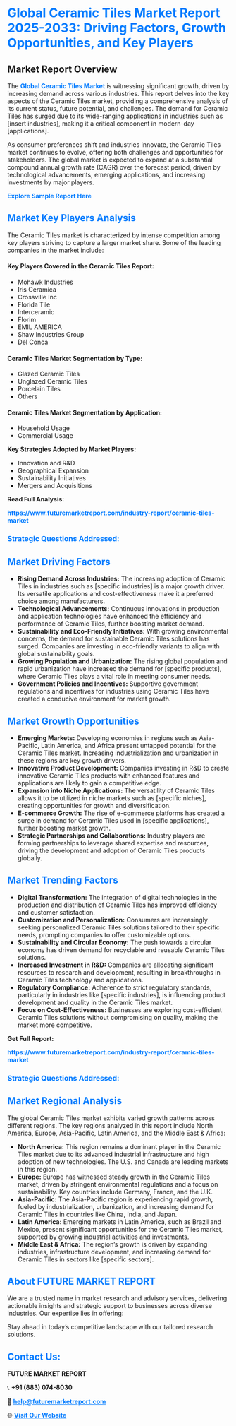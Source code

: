 <h1 style="color: #007BFF;">Global Ceramic Tiles Market Report 2025-2033: Driving Factors, Growth Opportunities, and Key Players</h1>

<section id="overview">
<h2>Market Report Overview</h2>
<p>The <a href="https://www.futuremarketreport.com/industry-report/ceramic-tiles-market" style="color: #007BFF; text-decoration: none;"><strong>Global Ceramic Tiles Market</strong></a> is witnessing significant growth, driven by increasing demand across various industries. This report delves into the key aspects of the Ceramic Tiles market, providing a comprehensive analysis of its current status, future potential, and challenges. The demand for Ceramic Tiles has surged due to its wide-ranging applications in industries such as [insert industries], making it a critical component in modern-day [applications].</p>
<p>As consumer preferences shift and industries innovate, the Ceramic Tiles market continues to evolve, offering both challenges and opportunities for stakeholders. The global market is expected to expand at a substantial compound annual growth rate (CAGR) over the forecast period, driven by technological advancements, emerging applications, and increasing investments by major players.</p>
</section>

<section id="overview">
<p><a href="https://www.futuremarketreport.com/request-sample/reportId=50426" style="color: #007BFF; text-decoration: none;"><strong>Explore Sample Report Here</strong></a></p>
</section>

<section id="key-players">
<h2 style="color: #007BFF;">Market Key Players Analysis</h2>
<p>The Ceramic Tiles market is characterized by intense competition among key players striving to capture a larger market share. Some of the leading companies in the market include:</p>
<h4>Key Players Covered in the Ceramic Tiles Report:</h4>
<ul><li>Mohawk Industries</li><li>Iris Ceramica</li><li>Crossville Inc</li><li>Florida Tile</li><li>Interceramic</li><li>Florim</li><li>EMIL AMERICA</li><li>Shaw Industries Group</li><li>Del Conca</li></ul>
<h4>Ceramic Tiles Market Segmentation by Type:</h4>
<ul><li>Glazed Ceramic Tiles</li><li>Unglazed Ceramic Tiles</li><li>Porcelain Tiles</li><li>Others</li></ul>

<h4>Ceramic Tiles Market Segmentation by Application:</h4>
<ul><li>Household Usage</li><li>Commercial Usage</li></ul>
<p><strong>Key Strategies Adopted by Market Players:</strong></p>
<ul>
<li>Innovation and R&D</li>
<li>Geographical Expansion</li>
<li>Sustainability Initiatives</li>
<li>Mergers and Acquisitions</li>
</ul>
</section>

<section>
<p><strong>Read Full Analysis: </strong></p><a href="https://www.futuremarketreport.com/industry-report/ceramic-tiles-market" style="color: #007BFF; text-decoration: none;"><strong>https://www.futuremarketreport.com/industry-report/ceramic-tiles-market</strong></a>
<h3 style="color: #007BFF;">Strategic Questions Addressed:</h3>
</section>

<section id="driving-factors">
<h2 style="color: #007BFF;">Market Driving Factors</h2>
<ul>
<li><strong>Rising Demand Across Industries:</strong> The increasing adoption of Ceramic Tiles in industries such as [specific industries] is a major growth driver. Its versatile applications and cost-effectiveness make it a preferred choice among manufacturers.</li>
<li><strong>Technological Advancements:</strong> Continuous innovations in production and application technologies have enhanced the efficiency and performance of Ceramic Tiles, further boosting market demand.</li>
<li><strong>Sustainability and Eco-Friendly Initiatives:</strong> With growing environmental concerns, the demand for sustainable Ceramic Tiles solutions has surged. Companies are investing in eco-friendly variants to align with global sustainability goals.</li>
<li><strong>Growing Population and Urbanization:</strong> The rising global population and rapid urbanization have increased the demand for [specific products], where Ceramic Tiles plays a vital role in meeting consumer needs.</li>
<li><strong>Government Policies and Incentives:</strong> Supportive government regulations and incentives for industries using Ceramic Tiles have created a conducive environment for market growth.</li>
</ul>
</section>

<section id="growth-opportunities">
<h2 style="color: #007BFF;">Market Growth Opportunities</h2>
<ul>
<li><strong>Emerging Markets:</strong> Developing economies in regions such as Asia-Pacific, Latin America, and Africa present untapped potential for the Ceramic Tiles market. Increasing industrialization and urbanization in these regions are key growth drivers.</li>
<li><strong>Innovative Product Development:</strong> Companies investing in R&D to create innovative Ceramic Tiles products with enhanced features and applications are likely to gain a competitive edge.</li>
<li><strong>Expansion into Niche Applications:</strong> The versatility of Ceramic Tiles allows it to be utilized in niche markets such as [specific niches], creating opportunities for growth and diversification.</li>
<li><strong>E-commerce Growth:</strong> The rise of e-commerce platforms has created a surge in demand for Ceramic Tiles used in [specific applications], further boosting market growth.</li>
<li><strong>Strategic Partnerships and Collaborations:</strong> Industry players are forming partnerships to leverage shared expertise and resources, driving the development and adoption of Ceramic Tiles products globally.</li>
</ul>
</section>

<section id="trending-factors">
<h2 style="color: #007BFF;">Market Trending Factors</h2>
<ul>
<li><strong>Digital Transformation:</strong> The integration of digital technologies in the production and distribution of Ceramic Tiles has improved efficiency and customer satisfaction.</li>
<li><strong>Customization and Personalization:</strong> Consumers are increasingly seeking personalized Ceramic Tiles solutions tailored to their specific needs, prompting companies to offer customizable options.</li>
<li><strong>Sustainability and Circular Economy:</strong> The push towards a circular economy has driven demand for recyclable and reusable Ceramic Tiles solutions.</li>
<li><strong>Increased Investment in R&D:</strong> Companies are allocating significant resources to research and development, resulting in breakthroughs in Ceramic Tiles technology and applications.</li>
<li><strong>Regulatory Compliance:</strong> Adherence to strict regulatory standards, particularly in industries like [specific industries], is influencing product development and quality in the Ceramic Tiles market.</li>
<li><strong>Focus on Cost-Effectiveness:</strong> Businesses are exploring cost-efficient Ceramic Tiles solutions without compromising on quality, making the market more competitive.</li>
</ul>
</section>

<section>
<p><strong>Get Full Report: </strong></p><a href="https://www.futuremarketreport.com/industry-report/ceramic-tiles-market" style="color: #007BFF; text-decoration: none;"><strong>https://www.futuremarketreport.com/industry-report/ceramic-tiles-market</strong></a>
<h3 style="color: #007BFF;">Strategic Questions Addressed:</h3>
</section>


<section id="regional-analysis">
<h2 style="color: #007BFF;">Market Regional Analysis</h2>
<p>The global Ceramic Tiles market exhibits varied growth patterns across different regions. The key regions analyzed in this report include North America, Europe, Asia-Pacific, Latin America, and the Middle East & Africa:</p>
<ul>
<li><strong>North America:</strong> This region remains a dominant player in the Ceramic Tiles market due to its advanced industrial infrastructure and high adoption of new technologies. The U.S. and Canada are leading markets in this region.</li>
<li><strong>Europe:</strong> Europe has witnessed steady growth in the Ceramic Tiles market, driven by stringent environmental regulations and a focus on sustainability. Key countries include Germany, France, and the U.K.</li>
<li><strong>Asia-Pacific:</strong> The Asia-Pacific region is experiencing rapid growth, fueled by industrialization, urbanization, and increasing demand for Ceramic Tiles in countries like China, India, and Japan.</li>
<li><strong>Latin America:</strong> Emerging markets in Latin America, such as Brazil and Mexico, present significant opportunities for the Ceramic Tiles market, supported by growing industrial activities and investments.</li>
<li><strong>Middle East & Africa:</strong> The region’s growth is driven by expanding industries, infrastructure development, and increasing demand for Ceramic Tiles in sectors like [specific sectors].</li>
</ul>
</section>

<footer>
<h2 style="color: #007BFF;">About FUTURE MARKET REPORT</h2>
<p>We are a trusted name in market research and advisory services, delivering actionable insights and strategic support to businesses across diverse industries. Our expertise lies in offering:</p>

<p>Stay ahead in today’s competitive landscape with our tailored research solutions.</p>

<h2 style="color: #007BFF;">Contact Us:</h2>
<p><strong>FUTURE MARKET REPORT</strong></p>
<p>📞 <strong>+91 (883) 074-8030</strong></p>
<p>📧 <strong><a href="mailto:help@futuremarketreport.com" style="color: #007BFF;">help@futuremarketreport.com</a></strong></p>
<p>🌐 <strong><a href="https://www.futuremarketreport.com/" style="color: #007BFF;">Visit Our Website</a></strong></p>
</footer>